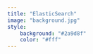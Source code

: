 ```yaml
---
title: "ElasticSearch"
image: "background.jpg"
style:
    background: "#2a9d8f"
    color: "#fff"
---
```


